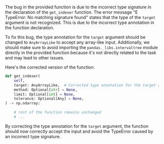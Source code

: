 The bug in the provided function is due to the incorrect type signature in the declaration of the `get_indexer` function. The error message "E   TypeError: No matching signature found" states that the type of the `target` argument is not recognized. This is due to the incorrect type annotation in the function declaration.

To fix this bug, the type annotation for the `target` argument should be changed to `AnyArrayLike` to accept any array-like input. Additionally, we should make sure to avoid importing the `pandas._libs.intervaltree` module directly in the provided function because it's not directly related to the task and may lead to other issues. 

Here's the corrected version of the function:

```python
def get_indexer(
    self,
    target: AnyArrayLike,  # Corrected type annotation for the target argument
    method: Optional[str] = None,
    limit: Optional[int] = None,
    tolerance: Optional[Any] = None,
) -> np.ndarray:
  
    # rest of the function remains unchanged
    # ...
```
By correcting the type annotation for the `target` argument, the function should now correctly accept the input and avoid the TypeError caused by an incorrect type signature.